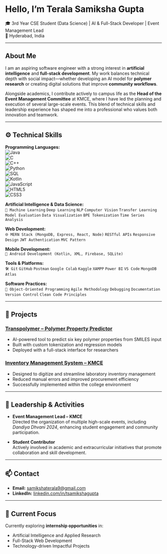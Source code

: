 # Hello, I’m **Terala Samiksha Gupta**  

🎓 3rd Year CSE Student (Data Science) |  AI & Full-Stack Developer | Event Management Lead  
📍 Hyderabad, India  

---

## About Me  

I am an aspiring software engineer with a strong interest in **artificial intelligence** and **full-stack development**. My work balances technical depth with social impact—whether developing an AI model for **polymer research** or creating digital solutions that improve **community workflows**.  

Alongside academics, I contribute actively to campus life as the **Head of the Event Management Committee** at KMCE, where I have led the planning and execution of several large-scale events. This blend of technical skills and leadership experience has shaped me into a professional who values both innovation and teamwork.  

---

## ⚙️ Technical Skills  

**Programming Languages:**  
![Java](https://img.shields.io/badge/Java-ED8B00?style=for-the-badge&logo=openjdk&logoColor=white)  
![C](https://img.shields.io/badge/C-00599C?style=for-the-badge&logo=c&logoColor=white)  
![C++](https://img.shields.io/badge/C++-00599C?style=for-the-badge&logo=c%2B%2B&logoColor=white)  
![Python](https://img.shields.io/badge/Python-3776AB?style=for-the-badge&logo=python&logoColor=white)  
![SQL](https://img.shields.io/badge/SQL-4479A1?style=for-the-badge&logo=postgresql&logoColor=white)  
![Kotlin](https://img.shields.io/badge/Kotlin-7F52FF?style=for-the-badge&logo=kotlin&logoColor=white)  
![JavaScript](https://img.shields.io/badge/JavaScript-F7DF1E?style=for-the-badge&logo=javascript&logoColor=black)  
![HTML5](https://img.shields.io/badge/HTML5-E34F26?style=for-the-badge&logo=html5&logoColor=white)  
![CSS3](https://img.shields.io/badge/CSS3-1572B6?style=for-the-badge&logo=css3&logoColor=white)  

**Artificial Intelligence & Data Science:**  
`🤖 Machine Learning` `Deep Learning` `NLP`  `Computer Vision` `Transfer Learning` `Model Evaluation` `Data Visualization`  `BPE Tokenization`  `Time Series Analysis`  

**Web Development:**  
`🌐 MERN Stack (MongoDB, Express, React, Node)` `RESTful APIs`  `Responsive Design` `JWT Authentication` `MVC Pattern`  

**Mobile Development:**  
`📱 Android Development (Kotlin, XML, Firebase, SQLite)`  

**Tools & Platforms:**  
`🛠️ Git`  `GitHub` `Postman` `Google Colab` `Kaggle` `XAMPP` `Power BI` `VS Code` `MongoDB Atlas`  

**Software Practices:**  
`📌 Object-Oriented Programming` `Agile Methodology` `Debugging` `Documentation` `Version Control` `Clean Code Principles`  

---

## 📂 Projects  

### [Transpolymer – Polymer Property Predictor](https://github.com/tsamikshagupta/Transpolymer-PS)  
- AI-powered tool to predict six key polymer properties from SMILES input  
- Built with custom tokenization and regression models  
- Deployed with a full-stack interface for researchers  

### [Inventory Management System – KMCE](https://github.com/tsamikshagupta/inventory_management)  
- Designed to digitize and streamline laboratory inventory management  
- Reduced manual errors and improved procurement efficiency  
- Successfully implemented within the college environment  

---

## 🌟 Leadership & Activities  

- **Event Management Lead – KMCE**  
  Directed the organization of multiple high-scale events, including *Dandiya Dhvani 2024*, enhancing student engagement and community participation.  

- **Student Contributor**  
  Actively involved in academic and extracurricular initiatives that promote collaboration and skill development.  

---

## 📫 Contact  

- **Email:** [samikshaterala9@gmail.com](mailto:samikshaterala9@gmail.com)  
- **LinkedIn:** [linkedin.com/in/tsamikshagupta](https://www.linkedin.com/in/tsamikshagupta)  

---

## 🎯 Current Focus  

Currently exploring **internship opportunities** in:  
- Artificial Intelligence and Applied Research  
- Full-Stack Web Development  
- Technology-driven Impactful Projects  
